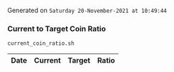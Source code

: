 Generated on `Saturday 20-November-2021 at 10:49:44`

### Current to Target Coin Ratio
`current_coin_ratio.sh`

Date|Current|Target|Ratio
---|---|---|---
